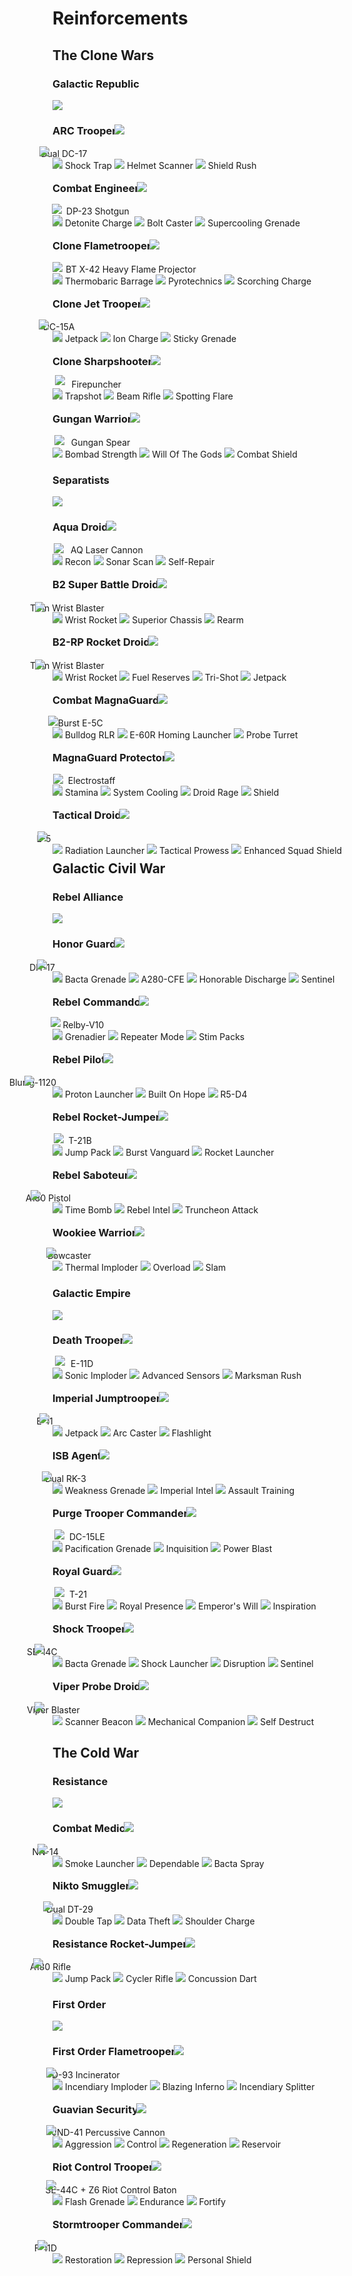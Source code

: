 # Reinforcements

## The Clone Wars

### Galactic Republic

<div class="reinforcement">
  <img class="portrait" class="no-lb" src="../../assets/portraits/reinforcements/Portrait_ARCTrooper.png">
  <div class="text">
    <h3>
      <strong>ARC Trooper</strong>
      <a class="reinforcement-class" style="margin-left: -0.4em;"  data-text="Infiltrator">
        <img class="reinforcement-type" class="no-lb" src="../../assets/abilities/reinfocements/Class_Infiltrator.svg">
      </a>
    </h3>
    <a class="reinforcement-weapon-item" style="cursor: default;">
      <img class="reinforcement-weapon" class="no-lb" style="margin-right: -1.25em; margin-left: -1.5em; transform: translateY(-1px);" src="../../assets/abilities/reinfocements/arctrooper/Weapons_ARCDC-17Dual.svg">
      <span class="ability-name">Dual DC-17</span>
    </a>
    <div>
    <a class="ability-item" data-text="Deploy a device that electrocutes enemies on detonation and pushes them away from the blast area.">
      <img class="ability" class="no-lb" src="../../assets/abilities/reinfocements/arctrooper/ARC_ShockTrap.svg">
      <span class="ability-name">Shock Trap</span>
    </a><a class="ability-item" data-text="Activate your rangefinder to scan the vicinity for enemies.">
      <img class="ability" class="no-lb" src="../../assets/abilities/reinfocements/arctrooper/ARC_Scanner.svg">
      <span class="ability-name">Helmet Scanner</span>
    </a><a class="ability-item" data-text="Boosts your sprint speed. Defeating enemies will briefly generate bonus health.">
      <img class="ability" class="no-lb" src="../../assets/abilities/reinfocements/arctrooper/ARC_ShieldRush.svg">
      <span class="ability-name">Shield Rush</span>
    </a>
    </div>
  </div>
</div>

<br style="display: block; content: ''; margin-top: -1.5em;">

<div class="reinforcement">
  <img class="portrait" class="no-lb" src="../../assets/portraits/reinforcements/Portrait_CloneEngineer.png">
  <div class="text">
    <h3>
      <strong>Combat Engineer</strong>
      <a class="reinforcement-class" style="margin-left: -0.4em;"  data-text="Enforcer">
        <img class="reinforcement-type" class="no-lb" src="../../assets/abilities/reinfocements/Class_Enforcer.svg">
      </a>
    </h3>
    <a class="reinforcement-weapon-item" style="cursor: default;">
      <img class="reinforcement-weapon" class="no-lb" style="margin-right: 0.25em; margin-left: -0.1em; transform: translateY(-1px);" src="../../assets/abilities/reinfocements/cloneengineer/Weapons_CloneEngineerDP23.svg">
      <span class="ability-name">DP-23 Shotgun</span>
    </a>
    <div>
    <a class="ability-item" data-text="A powerful manually detonated explosive device.">
      <img class="ability" class="no-lb" src="../../assets/abilities/reinfocements/cloneengineer/CloneEngineer_DetoniteCharge.svg">
      <span class="ability-name">Detonite Charge</span>
    </a><a class="ability-item" data-text="Unleash a blast of electricity, dealing immense damage to targeted enemies.">
      <img class="ability" class="no-lb" src="../../assets/abilities/reinfocements/cloneengineer/CloneEngineer_BoltCaster.svg">
      <span class="ability-name">Bolt Caster</span>
    </a><a class="ability-item" data-text="Drop a grenade that supercools the blasters of nearby allies.">
      <img class="ability" class="no-lb" src="../../assets/abilities/reinfocements/cloneengineer/CloneEngineer_CoolingGrenade.svg">
      <span class="ability-name">Supercooling Grenade</span>
    </a>
    </div>
  </div>
</div>

<br style="display: block; content: ''; margin-top: -1.5em;">

<div class="reinforcement">
  <img class="portrait" class="no-lb" src="../../assets/portraits/reinforcements/Portrait_CloneFlametrooper.png">
  <div class="text">
    <h3>
      <strong>Clone Flametrooper</strong>
      <a class="reinforcement-class" style="margin-left: -0.4em;"  data-text="Enforcer">
        <img class="reinforcement-type" class="no-lb" src="../../assets/abilities/reinfocements/Class_Enforcer.svg">
      </a>
    </h3>
    <a class="reinforcement-weapon-item" style="cursor: default;">
      <img class="reinforcement-weapon" class="no-lb" style="margin-right: 0.1em; margin-left: 0; transform: translateY(-1px);" src="../../assets/abilities/reinfocements/cloneflametrooper/Weapons_CloneFlamethrower.svg">
      <span class="ability-name">BT X-42 Heavy Flame Projector</span>
    </a>
    <div>
    <a class="ability-item" data-text="Toggle the BT X-42 into a charge-up, burst-fire explosive projectile launcher for increased range and indirect fire capabilities.">
      <img class="ability" class="no-lb" src="../../assets/abilities/reinfocements/cloneflametrooper/CloneFlametrooper_Toggle.svg">
      <span class="ability-name">Thermobaric Barrage</span>
    </a><a class="ability-item" data-text="Instantly cool the BT X-42 and recieve bonus health for the duration of the ability.">
      <img class="ability" class="no-lb" src="../../assets/abilities/reinfocements/cloneflametrooper/CloneFlametrooper_DefensiveStance.svg">
      <span class="ability-name">Pyrotechnics</span>
    </a><a class="ability-item" data-text="Lay down a trail of fire as you charge forth. Slam into the enemy while charging to knock them down.">
      <img class="ability" class="no-lb" src="../../assets/abilities/reinfocements/cloneflametrooper/CloneFlametrooper_Charge.svg">
      <span class="ability-name">Scorching Charge</span>
    </a>
    </div>
  </div>
</div>

<br style="display: block; content: ''; margin-top: -1.5em;">

<div class="reinforcement">
  <img class="portrait" class="no-lb" src="../../assets/portraits/reinforcements/Portrait_CloneJetTrooper.png">
  <div class="text">
    <h3>
      <strong>Clone Jet Trooper</strong>
      <a class="reinforcement-class" style="margin-left: -0.4em;"  data-text="Aerial">
        <img class="reinforcement-type" class="no-lb" src="../../assets/abilities/reinfocements/Class_JumpTrooper.svg">
      </a>
    </h3>
    <a class="reinforcement-weapon-item" style="cursor: default;">
      <img class="reinforcement-weapon" class="no-lb" style="margin-right: -0.9em; margin-left: -1.6em; transform: translateY(-1px);" src="../../assets/abilities/reinfocements/clonejettrooper/Weapons_CloneJetTrooperDC-15A.svg">
      <span class="ability-name">DC-15A</span>
    </a>
    <div>
    <a class="ability-item" data-text="Advanced jetpack that enables flight while spending fuel. Its hover mode is activated by aiming down sights while in the air.">
      <img class="ability" class="no-lb" src="../../assets/abilities/reinfocements/clonejettrooper/CloneJetTrooper_Jetpack.svg">
      <span class="ability-name">Jetpack</span>
    </a><a class="ability-item" data-text="Apply an Ion Charge to your regular ammunition for a short time. Highly effective against vehicles.">
      <img class="ability" class="no-lb" src="../../assets/abilities/reinfocements/clonejettrooper/CloneJetTrooper_IonCharge.svg">
      <span class="ability-name">Ion Charge</span>
    </a><a class="ability-item" data-text="Throw a thermal detonator that will stick to surfaces and explode shortly after.">
      <img class="ability" class="no-lb" src="../../assets/abilities/reinfocements/clonejettrooper/CloneJetTrooper_StickyGrenade.svg">
      <span class="ability-name">Sticky Grenade</span>
    </a>
    </div>
  </div>
</div>

<br style="display: block; content: ''; margin-top: -1.5em;">

<div class="reinforcement">
  <img class="portrait" class="no-lb" src="../../assets/portraits/reinforcements/Portrait_CloneSharpshooter.png">
  <div class="text">
    <h3>
      <strong>Clone Sharpshooter</strong>
      <a class="reinforcement-class" style="margin-left: -0.4em;"  data-text="Infiltrator">
        <img class="reinforcement-type" class="no-lb" src="../../assets/abilities/reinfocements/Class_Infiltrator.svg">
      </a>
    </h3>
    <a class="reinforcement-weapon-item" style="cursor: default;">
      <img class="reinforcement-weapon" class="no-lb" style="margin-right: 0.5em; margin-left: 0.25em; transform: translateY(-4px);" src="../../assets/abilities/reinfocements/sharpshooter/Weapons_SharpshooterFirepuncher.svg">
      <span class="ability-name">Firepuncher</span>
    </a>
    <div>
    <a class="ability-item" data-text="Throw an explosive charge that detonates only when shot. If the charge explodes while it is still in the air, its blast will be more powerful.">
      <img class="ability" class="no-lb" src="../../assets/abilities/reinfocements/sharpshooter/Sharpshooter_Trapshot.svg">
      <span class="ability-name">Trapshot</span>
    </a><a class="ability-item" data-text="Reconfigures the firepuncher to shoot a deadly beam that must be charged up before firing.">
      <img class="ability" class="no-lb" src="../../assets/abilities/reinfocements/sharpshooter/Sharpshooter_DeathRay.svg">
      <span class="ability-name">Beam Rifle</span>
    </a><a class="ability-item" data-text="Fires a flare that will ignite after a second, revealing enemies within a large vicinity to your team. Enemies hidden behind cover from the flare will not be revealed.">
      <img class="ability" class="no-lb" src="../../assets/abilities/reinfocements/sharpshooter/Sharpshooter_Flare.svg">
      <span class="ability-name">Spotting Flare</span>
    </a>
    </div>
  </div>
</div>

<br style="display: block; content: ''; margin-top: -1.5em;">

<div class="reinforcement">
  <img class="portrait" class="no-lb" src="../../assets/portraits/reinforcements/Portrait_GunganWarrior.png">
  <div class="text">
    <h3>
      <strong>Gungan Warrior</strong>
      <a class="reinforcement-class" style="margin-left: -0.4em;"  data-text="Protector">
        <img class="reinforcement-type" class="no-lb" src="../../assets/abilities/reinfocements/Class_Protector.svg">
      </a>
    </h3>
    <a class="reinforcement-weapon-item" style="cursor: default;">
      <img class="reinforcement-weapon" class="no-lb" style="margin-right: 0.5em; margin-left: 0.2em; transform: translateY(-1px);" src="../../assets/abilities/reinfocements/gunganwarrior/Weapons_GunganWarriorSpear.svg">
      <span class="ability-name">Gungan Spear</span>
    </a>
    <div>
    <a class="ability-item" data-text="The Gungan Warrior and nearby allies receive reduced explosive damage, as well as being immune to crowd control abilities, preventing them from being stunned or knocked down.">
      <img class="ability" class="no-lb" src="../../assets/abilities/reinfocements/gunganwarrior/GunganWarrior_BombadStrength.svg">
      <span class="ability-name">Bombad Strength</span>
    </a><a class="ability-item" data-text="The Gungan Warrior and nearby allies will slowly regenerate health for a short time, even when taking damage.">
      <img class="ability" class="no-lb" src="../../assets/abilities/reinfocements/gunganwarrior/GunganWarrior_Healing.svg">
      <span class="ability-name">Will Of The Gods</span>
    </a><a class="ability-item" data-text="Projects a forward energy shield to block incoming blaster fire without hindering mobility.">
      <img class="ability" class="no-lb" src="../../assets/abilities/reinfocements/gunganwarrior/GunganWarrior_CombatShield.svg">
      <span class="ability-name">Combat Shield</span>
    </a>
    </div>
  </div>
</div>

### Separatists

<div class="reinforcement">
  <img class="portrait" class="no-lb" src="../../assets/portraits/reinforcements/Portrait_AquaDroid.png">
  <div class="text">
    <h3>
      <strong>Aqua Droid</strong>
      <a class="reinforcement-class" style="margin-left: -0.4em;"  data-text="Infiltrator">
        <img class="reinforcement-type" class="no-lb" src="../../assets/abilities/reinfocements/Class_Infiltrator.svg">
      </a>
    </h3>
    <a class="reinforcement-weapon-item" style="cursor: default;">
      <img class="reinforcement-weapon" class="no-lb" style="margin-right: 0.5em; margin-left: 0.15em; transform: translateY(0px);" src="../../assets/abilities/reinfocements/aquadroid/Weapons_AQBlaster.svg">
      <span class="ability-name">AQ Laser Cannon</span>
    </a>
    <div>
    <a class="ability-item" data-text="Defeating enemies with the AQ Laser Cannon while Recon is active will reveal their nearby allies to you and your team.">
      <img class="ability" class="no-lb" src="../../assets/abilities/reinfocements/aquadroid/AQ_Recon.svg">
      <span class="ability-name">Recon</span>
    </a><a class="ability-item" data-text="Scans the vicinity to briefly reveal nearby hostiles.">
      <img class="ability" class="no-lb" src="../../assets/abilities/reinfocements/aquadroid/AQ_Scanner.svg">
      <span class="ability-name">Sonar Scan</span>
    </a><a class="ability-item" data-text="Rapidly regenerates the Aqua Droid's health.">
      <img class="ability" class="no-lb" src="../../assets/abilities/reinfocements/aquadroid/AQ_SelfRepair.svg">
      <span class="ability-name">Self-Repair</span>
    </a>
    </div>
  </div>
</div>

<br style="display: block; content: ''; margin-top: -1.5em;">

<div class="reinforcement">
  <img class="portrait" class="no-lb" src="../../assets/portraits/reinforcements/Portrait_B2.png">
  <div class="text">
    <h3>
      <strong>B2 Super Battle Droid</strong>
      <a class="reinforcement-class" style="margin-left: -0.4em;"  data-text="Enforcer">
        <img class="reinforcement-type" class="no-lb" src="../../assets/abilities/reinfocements/Class_Enforcer.svg">
      </a>
    </h3>
    <a class="reinforcement-weapon-item" style="cursor: default;">
      <img class="reinforcement-weapon" class="no-lb" style="margin-right: -2em; margin-left: -2em; transform: translateY(1px);" src="../../assets/abilities/reinfocements/b2/Weapons_B2TwinBlaster.svg">
      <span class="ability-name">Twin Wrist Blaster</span>
    </a>
    <div>
    <a class="ability-item" data-text="High velocity anti-personnel rockets that explode on impact with any object.">
      <img class="ability" class="no-lb" src="../../assets/abilities/reinfocements/b2/B2_WristRocket.svg">
      <span class="ability-name">Wrist Rocket</span>
    </a><a class="ability-item" data-text="Upgrades the B2 Super Battle Droid's armor, but negates natural health regeneration.">
      <img class="ability" class="no-lb" src="../../assets/abilities/reinfocements/b2/B2_SuperiorChassis.svg">
      <span class="ability-name">Superior Chassis</span>
    </a><a class="ability-item" data-text="Reset your ability cooldowns and blaster heat.">
      <img class="ability" class="no-lb" src="../../assets/abilities/reinfocements/b2/B2_Rearm.svg">
      <span class="ability-name">Rearm</span>
    </a>
    </div>
  </div>
</div>

<br style="display: block; content: ''; margin-top: -1.5em;">

<div class="reinforcement">
  <img class="portrait" class="no-lb" src="../../assets/portraits/reinforcements/Portrait_B2RPRocketDroid.png">
  <div class="text">
    <h3>
      <strong>B2-RP Rocket Droid</strong>
      <a class="reinforcement-class" style="margin-left: -0.4em;"  data-text="Aerial">
        <img class="reinforcement-type" class="no-lb" src="../../assets/abilities/reinfocements/Class_JumpTrooper.svg">
      </a>
    </h3>
    <a class="reinforcement-weapon-item" style="cursor: default;">
      <img class="reinforcement-weapon" class="no-lb" style="margin-right: -2em; margin-left: -2em; transform: translateY(1px);" src="../../assets/abilities/reinfocements/b2rp/Weapons_B2RPBlaster.svg">
      <span class="ability-name">Twin Wrist Blaster</span>
    </a>
    <div>
    <a class="ability-item" data-text="High velocity anti-personnel rockets that explode on impact with any object.">
      <img class="ability" class="no-lb" src="../../assets/abilities/reinfocements/b2rp/B2RP_WristRocket.svg">
      <span class="ability-name">Wrist Rocket</span>
    </a><a class="ability-item" data-text="Emergency fuel reserves prevent the jetpack from depleting fuel.">
      <img class="ability" class="no-lb" src="../../assets/abilities/reinfocements/b2rp/B2RP_FuelReserves.svg">
      <span class="ability-name">Fuel Reserves</span>
    </a><a class="ability-item" data-text="Reconfigures the wrist blaster to fire multiple blaster bolts at once in a triangular pattern.">
      <img class="ability" class="no-lb" src="../../assets/abilities/reinfocements/b2rp/B2RP_TriShot.svg">
      <span class="ability-name">Tri-Shot</span>
    </a><a class="ability-item" data-text="Advanced jetpack that enables flight while spending fuel.">
      <img class="ability" class="no-lb" src="../../assets/abilities/reinfocements/b2rp/B2RP_Jetpack.svg">
      <span class="ability-name">Jetpack</span>
    </a>
    </div>
  </div>
</div>

<br style="display: block; content: ''; margin-top: -1.5em;">

<div class="reinforcement">
  <img class="portrait" class="no-lb" src="../../assets/portraits/reinforcements/Portrait_CombatMagnaGuard.png">
  <div class="text">
    <h3>
      <strong>Combat MagnaGuard</strong>
      <a class="reinforcement-class" style="margin-left: -0.4em;"  data-text="Enforcer">
        <img class="reinforcement-type" class="no-lb" src="../../assets/abilities/reinfocements/Class_Enforcer.svg">
      </a>
    </h3>
    <a class="reinforcement-weapon-item" style="cursor: default;">
      <img class="reinforcement-weapon" class="no-lb" style="margin-right: -0.3em; margin-left: -0.5em; transform: translateY(-1px);" src="../../assets/abilities/reinfocements/combatmagnaguard/Weapons_CombatMagnaGuardE-5C.svg">
      <span class="ability-name">Burst E-5C</span>
    </a>
    <div>
    <a class="ability-item" data-text="Switches weapons to the Bulldog RLR. Packing a powerful punch, the explosive rockets are capable of dealing high damage in exchange for being limited in ammo.">
      <img class="ability" class="no-lb" src="../../assets/abilities/reinfocements/combatmagnaguard/CombatMagnaGuard_Bulldog.svg">
      <span class="ability-name">Bulldog RLR</span>
    </a><a class="ability-item" data-text="Equips the E-60R Homing Launcher. Fires an explosive missile that tracks hostiles within its targeting distance and explodes on impact with any object.">
      <img class="ability" class="no-lb" src="../../assets/abilities/reinfocements/combatmagnaguard/CombatMagnaGuard_Homing.svg">
      <span class="ability-name">E-60R Homing Launcher</span>
    </a><a class="ability-item" data-text="Deploys a DRK-1 Probe Turret. The droid patrols the surrounding area, pinging hostiles on friendly radars and firing at them with a compact blaster cannon.">
      <img class="ability" class="no-lb" src="../../assets/abilities/reinfocements/combatmagnaguard/CombatMagnaGuard_Droid.svg">
      <span class="ability-name">Probe Turret</span>
    </a>
    </div>
  </div>
</div>

<br style="display: block; content: ''; margin-top: -1.5em;">

<div class="reinforcement">
  <img class="portrait" class="no-lb" src="../../assets/portraits/reinforcements/Portrait_MagnaGuardProtector.png">
  <div class="text">
    <h3>
      <strong>MagnaGuard Protector</strong>
      <a class="reinforcement-class" style="margin-left: -0.4em;"  data-text="Protector">
        <img class="reinforcement-type" class="no-lb" src="../../assets/abilities/reinfocements/Class_Protector.svg">
      </a>
    </h3>
    <a class="reinforcement-weapon-item" style="cursor: default;">
      <img class="reinforcement-weapon" class="no-lb" style="margin-right: 0.25em; margin-left: 0.1em; transform: translateY(0px);" src="../../assets/abilities/reinfocements/magnaguardprotector/Weapons_MagnaGuardProtectorElectroStaff.svg">
      <span class="ability-name">Electrostaff</span>
    </a>
    <div>
    <a class="ability-item" data-text="Recovers stamina for melee attacks and blocking.">
      <img class="ability" class="no-lb" src="../../assets/abilities/reinfocements/magnaguardprotector/MagnaGuardProtector_Stamina.svg">
      <span class="ability-name">Stamina</span>
    </a><a class="ability-item" data-text="Applies a regen to slowly recover all lost health. However, encountering damage during the process will cancel the healing effect.">
      <img class="ability" class="no-lb" src="../../assets/abilities/reinfocements/magnaguardprotector/MagnaGuardProtector_HealthBuff.svg">
      <span class="ability-name">System Cooling</span>
    </a><a class="ability-item" data-text="Each hit with the Electropike becomes more powerful and damaging to any opponent for a brief period.">
      <img class="ability" class="no-lb" src="../../assets/abilities/reinfocements/magnaguardprotector/MagnaGuardProtector_DamageBuff.svg">
      <span class="ability-name">Droid Rage</span>
    </a><a class="ability-item" data-text="Temporarily boost the IG-100's health to a surplus. Encountering damage during the process will cancel the effect.">
      <img class="ability" class="no-lb" src="../../assets/abilities/reinfocements/magnaguardprotector/MagnaGuardProtector_ShieldBuff.svg">
      <span class="ability-name">Shield</span>
    </div>
  </div>
</div>

<br style="display: block; content: ''; margin-top: -1.5em;">

<div class="reinforcement">
  <img class="portrait" class="no-lb" src="../../assets/portraits/reinforcements/Portrait_TacticalDroid.png">
  <div class="text">
    <h3>
      <strong>Tactical Droid</strong>
      <a class="reinforcement-class" style="margin-left: -0.4em;"  data-text="Enforcer">
        <img class="reinforcement-type" class="no-lb" src="../../assets/abilities/reinfocements/Class_Enforcer.svg">
      </a>
    </h3>
    <a class="reinforcement-weapon-item" style="cursor: default;">
      <img class="reinforcement-weapon" class="no-lb" style="margin-right: -1.5em; margin-left: -1.75em; transform: translateY(-1px);" src="../../assets/abilities/reinfocements/tacticaldroid/Weapons_TacticalDroidE-5.svg">
      <span class="ability-name">E-5</span>
    </a>
    <div>
    <a class="ability-item" data-text="Fires a grenade that inflicts lingering damage to those caught in its blast radius.">
      <img class="ability" class="no-lb" src="../../assets/abilities/reinfocements/tacticaldroid/TacticalDroid_RadiationLauncher.svg">
      <span class="ability-name">Radiation Launcher</span>
    </a><a class="ability-item" data-text="Command an ally to fight harder, temporarily granting them unlimited blaster cooling and immunity to crowd control abilities.">
      <img class="ability" class="no-lb" src="../../assets/abilities/reinfocements/tacticaldroid/TacticalDroid_ChainBoost.svg">
      <span class="ability-name">Tactical Prowess</span>
    </a><a class="ability-item" data-text="Enhanced energy shield that protects users from incoming projectiles while allowing outward projectiles to pass through, but has a limited power supply that hinders its deployment time.">
      <img class="ability" class="no-lb" src="../../assets/abilities/reinfocements/tacticaldroid/TacticalDroid_BubbleShield.svg">
      <span class="ability-name">Enhanced Squad Shield</span>
    </a>
    </div>
  </div>
</div>

<br style="display: block; content: ''; margin-top: -1.5em;">

## Galactic Civil War

### Rebel Alliance

<div class="reinforcement">
  <img class="portrait" class="no-lb" src="../../assets/portraits/reinforcements/Portrait_HonorGuard.png">
  <div class="text">
    <h3>
      <strong>Honor Guard</strong>
      <a class="reinforcement-class" style="margin-left: -0.4em;"  data-text="Sentinel">
        <img class="reinforcement-type" class="no-lb" src="../../assets/abilities/reinfocements/Class_Sentinel.svg">
      </a>
    </h3>
    <a class="reinforcement-weapon-item" style="cursor: default;">
      <img class="reinforcement-weapon" class="no-lb" style="margin-right: -2.25em; margin-left: -1.8em; transform: translateY(-2px);" src="../../assets/abilities/heroes/niennunb/Weapons_NienNunbDH-17.svg">
      <span class="ability-name">DH-17</span>
    </a>
    <div>
    <a class="ability-item" data-text="Kickstarts health regeneration of every allied player within the vicinity.">
      <img class="ability" class="no-lb" src="../../assets/abilities/reinfocements/honorguard/HonorGuard_Bacta.svg">
      <span class="ability-name">Bacta Grenade</span>
    </a><a class="ability-item" data-text="Switches to a modified A280-CFE, equipped with a triple burst mode and ion shots that can more easily take down Imperial Walkers.">
      <img class="ability" class="no-lb" src="../../assets/abilities/reinfocements/honorguard/HonorGuard_A280CFE.svg">
      <span class="ability-name">A280-CFE</span>
    </a><a class="ability-item" data-text="The Honor Guard boosts his health and discharges the surrounding area, neutralising all explosive devices.">
      <img class="ability" class="no-lb" src="../../assets/abilities/reinfocements/honorguard/HonorGuard_Defuser.svg">
      <span class="ability-name">Honorable Discharge</span>
    </a><a class="ability-item" data-text="Stick close to Heroes to gain bonus health regeneration and boost the radius of Honorable Discharge.">
      <img class="ability" class="no-lb" src="../../assets/abilities/reinfocements/Class_Sentinel.svg">
      <span class="ability-name">Sentinel</span>
    </a>
    </div>
  </div>
</div>

<br style="display: block; content: ''; margin-top: -1.5em;">

<div class="reinforcement">
  <img class="portrait" class="no-lb" src="../../assets/portraits/reinforcements/Portrait_Xeno.png">
  <div class="text">
    <h3>
      <strong>Rebel Commando</strong>
      <a class="reinforcement-class" style="margin-left: -0.4em;"  data-text="Enforcer">
        <img class="reinforcement-type" class="no-lb" src="../../assets/abilities/reinfocements/Class_Enforcer.svg">
      </a>
    </h3>
    <a class="reinforcement-weapon-item" style="cursor: default;">
      <img class="reinforcement-weapon" class="no-lb" style="margin-right: 0em; margin-left: -0.25em; transform: translateY(-2px);" src="../../assets/abilities/reinfocements/rebelcommando/Weapons_RebelCommandoRelbyV10.svg">
      <span class="ability-name">Relby-V10</span>
    </a>
    <div>
    <a class="ability-item" data-text="Switches the Relby-V10 into a grenade firing mode. Limited ammo, but can be resupplied by Officers using recharge command.">
      <img class="ability" class="no-lb" src="../../assets/abilities/reinfocements/rebelcommando/RebelCommando_Barrage.svg">
      <span class="ability-name">Grenadier</span>
    </a><a class="ability-item" data-text="Switches the Relby-V10 into an automatic firing mode allowing for faster firing with less accuracy.">
      <img class="ability" class="no-lb" src="../../assets/abilities/reinfocements/rebelcommando/RebelCommando_Repeater.svg">
      <span class="ability-name">Repeater Mode</span>
    </a><a class="ability-item" data-text="Injects the Commando with stimulants that boosts movement speed and starts health regen instantly. Limited uses.">
      <img class="ability" class="no-lb" src="../../assets/abilities/reinfocements/rebelcommando/RebelCommando_StimPacks.svg">
      <span class="ability-name">Stim Packs</span>
    </a>
    </div>
  </div>
</div>

<br style="display: block; content: ''; margin-top: -1.5em;">

<div class="reinforcement">
  <img class="portrait" class="no-lb" src="../../assets/portraits/reinforcements/Portrait_RebelPilot.png">
  <div class="text">
    <h3>
      <strong>Rebel Pilot</strong>
      <a class="reinforcement-class" style="margin-left: -0.4em;"  data-text="Sentinel">
        <img class="reinforcement-type" class="no-lb" src="../../assets/abilities/reinfocements/Class_Sentinel.svg">
      </a>
    </h3>
    <a class="reinforcement-weapon-item" style="cursor: default;">
      <img class="reinforcement-weapon" class="no-lb" style="margin-right: -3.1em; margin-left: -3.25em; transform: translateY(0px);" src="../../assets/abilities/reinfocements/rebelpilot/Weapons_RebelPilotBlurrg-1120.svg">
      <span class="ability-name">Blurrg-1120</span>
    </a>
    <div>
    <a class="ability-item" data-text="With increased ammo and improved homing systems, this modified Homing Shot launches proton torpedos at enemies.">
      <img class="ability" class="no-lb" src="../../assets/abilities/reinfocements/rebelpilot/RebelPilot_ProtonLauncher.svg">
      <span class="ability-name">Proton Launcher</span>
    </a><a class="ability-item" data-text="Inspire your allies to keep the fight up by giving them unlimited cooling for a short time.">
      <img class="ability" class="no-lb" src="../../assets/abilities/reinfocements/rebelpilot/RebelPilot_BuiltOnHope.svg">
      <span class="ability-name">Built On Hope</span>
    </a><a class="ability-item" data-text="R5-D4 is no stranger to combat. This little droid is capable of blasting enemies at range and revealing targets in the nearby area.">
      <img class="ability" class="no-lb" src="../../assets/abilities/reinfocements/rebelpilot/RebelPilot_R5D4Updated.svg">
      <span class="ability-name">R5-D4</span>
    </a>
    </div>
  </div>
</div>

<br style="display: block; content: ''; margin-top: -1.5em;">

<div class="reinforcement">
  <img class="portrait" class="no-lb" src="../../assets/portraits/reinforcements/Portrait_RebelRocketJumper.png">
  <div class="text">
    <h3>
      <strong>Rebel Rocket-Jumper</strong>
      <a class="reinforcement-class" style="margin-left: -0.4em;"  data-text="Aerial">
        <img class="reinforcement-type" class="no-lb" src="../../assets/abilities/reinfocements/Class_JumpTrooper.svg">
      </a>
    </h3>
    <a class="reinforcement-weapon-item" style="cursor: default;">
      <img class="reinforcement-weapon" class="no-lb" style="margin-right: 0.25em; margin-left: 0.15em; transform: translateY(-1px);" src="../../assets/abilities/reinfocements/rebelrocketjumper/Weapons_RebelRocketJumperT-21B.svg">
      <span class="ability-name">T-21B</span>
    </a>
    <div>
    <a class="ability-item" data-text="The Jetpack's burst thrusters are used to boost the Aerial upwards. Well suited for traversing obstructions and evading danger.">
      <img class="ability" class="no-lb" src="../../assets/abilities/reinfocements/rebelrocketjumper/RebelRocketJumper_Jetpack.svg">
      <span class="ability-name">Jump Pack</span>
    </a><a class="ability-item" data-text="Modified Vanguard that fires in 2-round bursts, up to 6 shots in total.">
      <img class="ability" class="no-lb" src="../../assets/abilities/reinfocements/rebelrocketjumper/RebelRocketJumper_BurstVanguard.svg">
      <span class="ability-name">Burst Vanguard</span>
    </a><a class="ability-item" data-text="The Rocket Launcher fires an explosive projectile.">
      <img class="ability" class="no-lb" src="../../assets/abilities/reinfocements/rebelrocketjumper/RebelRocketJumper_RocketLauncher.svg">
      <span class="ability-name">Rocket Launcher</span>
    </a>
    </div>
  </div>
</div>

<br style="display: block; content: ''; margin-top: -1.5em;">

<div class="reinforcement">
  <img class="portrait" class="no-lb" src="../../assets/portraits/reinforcements/Portrait_RebelSaboteur.png">
  <div class="text">
    <h3>
      <strong>Rebel Saboteur</strong>
      <a class="reinforcement-class" style="margin-left: -0.4em;"  data-text="Infiltrator">
        <img class="reinforcement-type" class="no-lb" src="../../assets/abilities/reinfocements/Class_Infiltrator.svg">
      </a>
    </h3>
    <a class="reinforcement-weapon-item" style="cursor: default;">
      <img class="reinforcement-weapon" class="no-lb" style="margin-right: -2em; margin-left: -2.5em; transform: translateY(-2px);" src="../../assets/abilities/reinfocements/rebelsaboteur/Weapons_RebelSaboteurA180-Pistol.svg">
      <span class="ability-name">A180 Pistol</span>
    </a>
    <div>
    <a class="ability-item" data-text="Deploy a highly explosive device set yo detonate after a short time. While active, your sprint speed is also increased.">
      <img class="ability" class="no-lb" src="../../assets/abilities/reinfocements/rebelsaboteur/RebelSaboteur_TimeBomb.svg">
      <span class="ability-name">Time Bomb</span>
    </a><a class="ability-item" data-text="Rebel Intelligence reveals nearby hostiles.">
      <img class="ability" class="no-lb" src="../../assets/abilities/reinfocements/rebelsaboteur/RebelSaboteur_Scanner.svg">
      <span class="ability-name">Rebel Intel</span>
    </a><a class="ability-item" data-text="Blunt force melee strikes that can be chained into a powerful third strike, that knocks the enemy to the ground.">
      <img class="ability" class="no-lb" src="../../assets/abilities/reinfocements/rebelsaboteur/RebelSaboteur_Baton.svg">
      <span class="ability-name">Truncheon Attack</span>
    </a>
    </div>
  </div>
</div>

<br style="display: block; content: ''; margin-top: -1.5em;">

<div class="reinforcement">
  <img class="portrait" class="no-lb" src="../../assets/portraits/reinforcements/Portrait_WookieWarrior.png">
  <div class="text">
    <h3>
      <strong>Wookiee Warrior</strong>
      <a class="reinforcement-class" style="margin-left: -0.4em;"  data-text="Enforcer">
        <img class="reinforcement-type" class="no-lb" src="../../assets/abilities/reinfocements/Class_Enforcer.svg">
      </a>
    </h3>
    <a class="reinforcement-weapon-item" style="cursor: default;">
      <img class="reinforcement-weapon" class="no-lb" style="margin-right: -1.25em; margin-left: -0.75em; transform: translateY(-2px);" src="../../assets/abilities/reinfocements/wookieewarrior/Weapons_WookieeWarriorBowcaster.svg">
      <span class="ability-name">Bowcaster</span>
    </a>
    <div>
    <a class="ability-item" data-text="The Thermal Imploder's compressed heat wave creates a massive implosion, dealiong damage.">
      <img class="ability" class="no-lb" src="../../assets/abilities/reinfocements/wookieewarrior/WookieeWarrior_ThermalImploder.svg">
      <span class="ability-name">Thermal Imploder</span>
    </a><a class="ability-item" data-text="Modifies the primary fire mode and supercools the barrel to prevent heat buildup.">
      <img class="ability" class="no-lb" src="../../assets/abilities/reinfocements/wookieewarrior/WookieeWarrior_Overload.svg">
      <span class="ability-name">Overload</span>
    </a><a class="ability-item" data-text="The Wookiee Warrior smals his fists into the ground, dealing damage and knocking enemies off their feet. When successfully hitting an enemy, the warrior replenishes a portion of his base health. Sustaining damage will build the Wookiee's rage, increasing the radius of the ability.">
      <img class="ability" class="no-lb" src="../../assets/abilities/reinfocements/wookieewarrior/WookieeWarrior_Slam.svg">
      <span class="ability-name">Slam</span>
    </a>
    </div>
  </div>
</div>

### Galactic Empire

<div class="reinforcement">
  <img class="portrait" class="no-lb" src="../../assets/portraits/reinforcements/Portrait_Deathtrooper.png">
  <div class="text">
    <h3>
      <strong>Death Trooper</strong>
      <a class="reinforcement-class" style="margin-left: -0.4em;"  data-text="Enforcer">
        <img class="reinforcement-type" class="no-lb" src="../../assets/abilities/reinfocements/Class_Enforcer.svg">
      </a>
    </h3>
    <a class="reinforcement-weapon-item" style="cursor: default;">
      <img class="reinforcement-weapon" class="no-lb" style="margin-right: 0.4em; margin-left: 0.25em; transform: translateY(-2px);" src="../../assets/abilities/reinfocements/deathtrooper/Weapons_DeathTrooperE-11D.svg">
      <span class="ability-name">E-11D</span>
    </a>
    <div>
    <a class="ability-item" data-text="The Sonic Imploder uses light and sound to subdue targets, overloading enemies' senses without inflicting very much damage.">
      <img class="ability" class="no-lb" src="../../assets/abilities/reinfocements/deathtrooper/DeathTrooper_SonicImploder.svg">
      <span class="ability-name">Sonic Imploder</span>
    </a><a class="ability-item" data-text="Activates the Death Trooper's advanced helmet sensors, highlighting enemies and revealing their locations on radar.">
      <img class="ability" class="no-lb" src="../../assets/abilities/reinfocements/deathtrooper/DeathTrooper_MotionScan.svg">
      <span class="ability-name">Advanced Sensors</span>
    </a><a class="ability-item" data-text="For a limited time, equip a DLT-19D sniper rifle. Extra time is gained with kills.">
      <img class="ability" class="no-lb" src="../../assets/abilities/reinfocements/deathtrooper/DeathTrooper_MarksmanRush.svg">
      <span class="ability-name">Marksman Rush</span>
    </a>
    </div>
  </div>
</div>

<br style="display: block; content: ''; margin-top: -1.5em;">

<div class="reinforcement">
  <img class="portrait" class="no-lb" src="../../assets/portraits/reinforcements/Portrait_SkyTrooper.png">
  <div class="text">
    <h3>
      <strong>Imperial Jumptrooper</strong>
      <a class="reinforcement-class" style="margin-left: -0.4em;"  data-text="Aerial">
        <img class="reinforcement-type" class="no-lb" src="../../assets/abilities/reinfocements/Class_JumpTrooper.svg">
      </a>
    </h3>
    <a class="reinforcement-weapon-item" style="cursor: default;">
      <img class="reinforcement-weapon" class="no-lb" style="margin-right: -1.75em; margin-left: -1.5em; transform: translateY(-2px);" src="../../assets/abilities/reinfocements/imperialjumptrooper/Weapons_ImperialJumpTrooperE-11.svg">
      <span class="ability-name">E-11</span>
    </a>
    <div>
    <a class="ability-item" data-text="Advanced jetpack that enables flight while spending fuel. Its hover mode is activated by aiming down sights while in the air.">
      <img class="ability" class="no-lb" src="../../assets/abilities/reinfocements/imperialjumptrooper/ImperialJumpTrooper_Jetpack.svg">
      <span class="ability-name">Jetpack</span>
    </a><a class="ability-item" data-text="Unleashes a blast of electricity, dealing immense damage to targeted enemies.">
      <img class="ability" class="no-lb" src="../../assets/abilities/reinfocements/imperialjumptrooper/ImperialJumpTrooper_ArcCaster.svg">
      <span class="ability-name">Arc Caster</span>
    </a><a class="ability-item" data-text="Barrel mounted flashlight that reveals enemies.">
      <img class="ability" class="no-lb" src="../../assets/abilities/reinfocements/imperialjumptrooper/ImperialJumpTrooper_Flashlight.svg">
      <span class="ability-name">Flashlight</span>
    </a>
    </div>
  </div>
</div>

<br style="display: block; content: ''; margin-top: -1.5em;">

<div class="reinforcement">
  <img class="portrait" class="no-lb" src="../../assets/portraits/reinforcements/Portrait_ISB_Agent.png">
  <div class="text">
    <h3>
      <strong>ISB Agent</strong>
      <a class="reinforcement-class" style="margin-left: -0.4em;"  data-text="Infiltrator">
        <img class="reinforcement-type" class="no-lb" src="../../assets/abilities/reinfocements/Class_Infiltrator.svg">
      </a>
    </h3>
    <a class="reinforcement-weapon-item" style="cursor: default;">
      <img class="reinforcement-weapon" class="no-lb" style="margin-right: -1em; margin-left: -1.25em; transform: translateY(-1px);" src="../../assets/abilities/reinfocements/isbagent/Weapons_ISBRK-3Dual.svg">
      <span class="ability-name">Dual RK-3</span>
    </a>
    <div>
    <a class="ability-item" data-text="Throw a grenade that damages and weakens nearby enemies.">
      <img class="ability" class="no-lb" src="../../assets/abilities/reinfocements/isbagent/ISB_Grenade.svg">
      <span class="ability-name">Weakness Grenade</span>
    </a><a class="ability-item" data-text="Scan the area to reveal the 4 closest enemies. The number of enemies revealed is increased by defeating more enemies.">
      <img class="ability" class="no-lb" src="../../assets/abilities/reinfocements/isbagent/ISB_Scanner.svg">
      <span class="ability-name">Imperial Intel</span>
    </a><a class="ability-item" data-text="The ISB Agent increases her sprint speed and gains damage reduction while sprinting.">
      <img class="ability" class="no-lb" src="../../assets/abilities/reinfocements/isbagent/ISB_DefensiveRush.svg">
      <span class="ability-name">Assault Training</span>
    </a>
    </div>
  </div>
</div>

<br style="display: block; content: ''; margin-top: -1.5em;">

<div class="reinforcement">
  <img class="portrait" class="no-lb" src="../../assets/portraits/reinforcements/Portrait_PurgeTrooper.png">
  <div class="text">
    <h3>
      <strong>Purge Trooper Commander</strong>
      <a class="reinforcement-class" style="margin-left: -0.4em;"  data-text="Infiltrator">
        <img class="reinforcement-type" class="no-lb" src="../../assets/abilities/reinfocements/Class_Infiltrator.svg">
      </a>
    </h3>
    <a class="reinforcement-weapon-item" style="cursor: default;">
      <img class="reinforcement-weapon" class="no-lb" style="margin-right: 0.3em; margin-left: 0.2em; transform: translateY(-1px);" src="../../assets/abilities/reinfocements/purgetroopercommander/Weapons_PurgeTrooperCommanderDC-15LE.svg">
      <span class="ability-name">DC-15LE</span>
    </a>
    <div>
    <a class="ability-item" data-text="Shock grenade that stuns enemies in place.">
      <img class="ability" class="no-lb" src="../../assets/abilities/reinfocements/purgetroopercommander/PurgeTrooperCommander_StunGrenade.svg">
      <span class="ability-name">Pacification Grenade</span>
    </a><a class="ability-item" data-text="Scans the vicinity to reveal nearby enemies.">
      <img class="ability" class="no-lb" src="../../assets/abilities/reinfocements/purgetroopercommander/PurgeTrooperCommander_Scanner.svg">
      <span class="ability-name">Inquisition</span>
    </a><a class="ability-item" data-text="Charges up a powerful explosive shot at the cost of additional heat build-up.">
      <img class="ability" class="no-lb" src="../../assets/abilities/reinfocements/purgetroopercommander/PurgeTrooperCommander_PowerShot.svg">
      <span class="ability-name">Power Blast</span>
    </a>
    </div>
  </div>
</div>

<br style="display: block; content: ''; margin-top: -1.5em;">

<div class="reinforcement">
  <img class="portrait" class="no-lb" src="../../assets/portraits/reinforcements/Portrait_RoyalGuard.png">
  <div class="text">
    <h3>
      <strong>Royal Guard</strong>
      <a class="reinforcement-class" style="margin-left: -0.4em;"  data-text="Enforcer">
        <img class="reinforcement-type" class="no-lb" src="../../assets/abilities/reinfocements/Class_Enforcer.svg">
      </a>
    </h3>
    <a class="reinforcement-weapon-item" style="cursor: default;">
      <img class="reinforcement-weapon" class="no-lb" style="margin-right: 0.3em; margin-left: 0.2em; transform: translateY(-1px);" src="../../assets/abilities/reinfocements/royalguard/Weapons_RoyalGuardT21.svg">
      <span class="ability-name">T-21</span>
    </a>
    <div>
    <a class="ability-item" data-text="Temporarily overcharge the T-21 into a triple burst firing mode.">
      <img class="ability" class="no-lb" src="../../assets/abilities/reinfocements/royalguard/RoyalGuard_BurstMode.svg">
      <span class="ability-name">Burst Fire</span>
    </a><a class="ability-item" data-text="Those caught in the Royal Guard's gaze will recieve increased damage.">
      <img class="ability" class="no-lb" src="../../assets/abilities/reinfocements/royalguard/RoyalGuard_RoyalPresence.svg">
      <span class="ability-name">Royal Presence</span>
    </a><a class="ability-item" data-text="The Royal Guard receives a large damage reduction and bonus health, but only for a short time.">
      <img class="ability" class="no-lb" src="../../assets/abilities/reinfocements/royalguard/RoyalGuard_EmperorsWill.svg">
      <span class="ability-name">Emperor's Will</span>
    </a><a class="ability-item" data-text="When near another villain, the Royal Guard will passively gain a small health increase.">
      <img class="ability" class="no-lb" src="../../assets/abilities/reinfocements/royalguard/RoyalGuard_Inspiration.svg">
      <span class="ability-name">Inspiration</span>
    </a>
    </div>
  </div>
</div>

<br style="display: block; content: ''; margin-top: -1.5em;">

<div class="reinforcement">
  <img class="portrait" class="no-lb" src="../../assets/portraits/reinforcements/Portrait_ShockTrooper.png">
  <div class="text">
    <h3>
      <strong>Shock Trooper</strong>
      <a class="reinforcement-class" style="margin-left: -0.4em;"  data-text="Sentinel">
        <img class="reinforcement-type" class="no-lb" src="../../assets/abilities/reinfocements/Class_Sentinel.svg">
      </a>
    </h3>
    <a class="reinforcement-weapon-item" style="cursor: default;">
      <img class="reinforcement-weapon" class="no-lb" style="margin-right: -2.25em; margin-left: -2.1em; transform: translateY(-2px);" src="../../assets/abilities/reinfocements/shocktrooper/Weapons_ShockTrooper_SE-14C.svg">
      <span class="ability-name">SE-14C</span>
    </a>
    <div>
    <a class="ability-item" data-text="Kickstarts health regeneration of every allied player within its vicinity.">
      <img class="ability" class="no-lb" src="../../assets/abilities/reinfocements/shocktrooper/ShockTrooper_BactaGrenade.svg">
      <span class="ability-name">Bacta Grenade</span>
    </a><a class="ability-item" data-text="Fires canisters that administer a continuous electric shock that deals damage and greatly hinders enemies' vision.">
      <img class="ability" class="no-lb" src="../../assets/abilities/reinfocements/shocktrooper/ShockTrooper_ShockLauncher.svg">
      <span class="ability-name">Shock Launcher</span>
    </a><a class="ability-item" data-text="A modified defusion device which creates a burst of ionized energy that overheats enemy weapons, defuses explosives, and temporarily disables turrets.">
      <img class="ability" class="no-lb" src="../../assets/abilities/reinfocements/shocktrooper/ShockTrooper_Disruption.svg">
      <span class="ability-name">Disruption</span>
    </a><a class="ability-item" data-text="Stick close to Heroes to gain bonus health regeneration and an extra bonus upon activating Disruption.">
      <img class="ability" class="no-lb" src="../../assets/abilities/reinfocements/Class_Sentinel.svg">
      <span class="ability-name">Sentinel</span>
    </a>
    </div>
  </div>
</div>

<br style="display: block; content: ''; margin-top: -1.5em;">

<div class="reinforcement">
  <img class="portrait" class="no-lb" src="../../assets/portraits/reinforcements/Portrait_ViperProbe.png">
  <div class="text">
    <h3>
      <strong>Viper Probe Droid</strong>
      <a class="reinforcement-class" style="margin-left: -0.4em;"  data-text="Infiltrator">
        <img class="reinforcement-type" class="no-lb" src="../../assets/abilities/reinfocements/Class_Infiltrator.svg">
      </a>
    </h3>
    <a class="reinforcement-weapon-item" style="cursor: default;">
      <img class="reinforcement-weapon" class="no-lb" style="margin-right: -2.25em; margin-left: -2.1em; transform: translateY(-2px);" src="../../assets/abilities/reinfocements/viper/Weapons_ViperBlaster.svg">
      <span class="ability-name">Viper Blaster</span>
    </a>
    <div>
    <a class="ability-item" data-text="Deployable decoy that relays enemy locations and disrupt their scanners to display a false enemy. If deployed outdoors, it can be used to call in an orbital strike.">
      <img class="ability" class="no-lb" src="../../assets/abilities/reinfocements/viper/Viper_ScannerBeacon.svg">
      <span class="ability-name">Scanner Beacon</span>
    </a><a class="ability-item" data-text="The droid provides itself and nearby allies a cooling bonus.">
      <img class="ability" class="no-lb" src="../../assets/abilities/reinfocements/viper/Viper_Support.svg">
      <span class="ability-name">Mechanical Companion</span>
    </a><a class="ability-item" data-text="Primes the droid for self-destruct when activated. When fired, it detonates and immediately kills to droid while taking out nearby enemies.">
      <img class="ability" class="no-lb" src="../../assets/abilities/reinfocements/viper/Viper_SelfDestruct.svg">
      <span class="ability-name">Self Destruct</span>
    </a>
    </div>
  </div>
</div>

## The Cold War

### Resistance

<div class="reinforcement">
  <img class="portrait" class="no-lb" src="../../assets/portraits/reinforcements/Portrait_CombatMedic.png">
  <div class="text">
    <h3>
      <strong>Combat Medic</strong>
      <a class="reinforcement-class" style="margin-left: -0.4em;"  data-text="Enforcer">
        <img class="reinforcement-type" class="no-lb" src="../../assets/abilities/reinfocements/Class_Enforcer.svg">
      </a>
    </h3>
    <a class="reinforcement-weapon-item" style="cursor: default;">
      <img class="reinforcement-weapon" class="no-lb" style="margin-right: -2em; margin-left: -1.75em; transform: translateY(-2px);" src="../../assets/abilities/reinfocements/combatmedic/Weapons_CombatMedicNN14.svg">
      <span class="ability-name">NN-14</span>
    </a>
    <div>
    <a class="ability-item" data-text="Multi-Purpose Launcher loaded with two smoke grenades.">
      <img class="ability" class="no-lb" src="../../assets/abilities/reinfocements/combatmedic/CombatMedic_SmokeLauncher.svg">
      <span class="ability-name">Smoke Launcher</span>
    </a><a class="ability-item" data-text="Call out to an ally in need, granting them damage reduction. Improves your sprint speed while gaining a small amount of health regeneration upon taking damage.">
      <img class="ability" class="no-lb" src="../../assets/abilities/reinfocements/combatmedic/CombatMedic_Dependable.svg">
      <span class="ability-name">Dependable</span>
    </a><a class="ability-item" data-text="Pressurized bacta container that sprays allies with a healing mist.">
      <img class="ability" class="no-lb" src="../../assets/abilities/reinfocements/combatmedic/CombatMedic_BactaSpray.svg">
      <span class="ability-name">Bacta Spray</span>
    </a>
    </div>
  </div>
</div>

<br style="display: block; content: ''; margin-top: -1.5em;">

<div class="reinforcement">
  <img class="portrait" class="no-lb" src="../../assets/portraits/reinforcements/Portrait_NiktoSmuggler.png">
  <div class="text">
    <h3>
      <strong>Nikto Smuggler</strong>
      <a class="reinforcement-class" style="margin-left: -0.4em;"  data-text="Infiltrator">
        <img class="reinforcement-type" class="no-lb" src="../../assets/abilities/reinfocements/Class_Infiltrator.svg">
      </a>
    </h3>
    <a class="reinforcement-weapon-item" style="cursor: default;">
      <img class="reinforcement-weapon" class="no-lb" style="margin-right: -1em; margin-left: -1.1em; transform: translateY(-2px);" src="../../assets/abilities/reinfocements/niktosmuggler/Weapons_NiktoSmugglerDualDT29.svg">
      <span class="ability-name">Dual DT-29</span>
    </a>
    <div>
    <a class="ability-item" data-text="Fire from both DT-29s at once, trading accuracy for firepower.">
      <img class="ability" class="no-lb" src="../../assets/abilities/reinfocements/niktosmuggler/NiktoSmuggler_DualShot.svg">
      <span class="ability-name">Double Tap</span>
    </a><a class="ability-item" data-text="Scan the area to reveal the 4 closest enemies. The number of enemies you can reveal is increased by defeating enemies.">
      <img class="ability" class="no-lb" src="../../assets/abilities/reinfocements/niktosmuggler/NiktoSmuggler_Scanner.svg">
      <span class="ability-name">Data Theft</span>
    </a><a class="ability-item" data-text="Charge forward, knocking over and damaging the first enemy you hit.">
      <img class="ability" class="no-lb" src="../../assets/abilities/reinfocements/niktosmuggler/NiktoSmuggler_ShoulderCharge.svg">
      <span class="ability-name">Shoulder Charge</span>
    </a>
    </div>
  </div>
</div>

<br style="display: block; content: ''; margin-top: -1.5em;">

<div class="reinforcement">
  <img class="portrait" class="no-lb" src="../../assets/portraits/reinforcements/Portrait_ResistanceJumpTrooper.png">
  <div class="text">
    <h3>
      <strong>Resistance Rocket-Jumper</strong>
      <a class="reinforcement-class" style="margin-left: -0.4em;"  data-text="Aerial">
        <img class="reinforcement-type" class="no-lb" src="../../assets/abilities/reinfocements/Class_JumpTrooper.svg">
      </a>
    </h3>
    <a class="reinforcement-weapon-item" style="cursor: default;">
      <img class="reinforcement-weapon" class="no-lb" style="margin-right: -1.75em; margin-left: -2.25em; transform: translateY(-3px);" src="../../assets/abilities/reinfocements/resistancerocketjumper/Weapons_ResistanceRocketJumperA180-Rifle.svg">
      <span class="ability-name">A180 Rifle</span>
    </a>
    <div>
    <a class="ability-item" data-text="The Jetpack's burst thrusters are used to boost the Aerial upwards. Well suited for traversing obstructions and evading danger.">
      <img class="ability" class="no-lb" src="../../assets/abilities/reinfocements/resistancerocketjumper/ResistanceRocketJumper_Jetpack.svg">
      <span class="ability-name">Jump Pack</span>
    </a><a class="ability-item" data-text="Designed to fire solid projectiles, this crude but reliable rifle is excellent at hitting targets at extreme ranges.">
      <img class="ability" class="no-lb" src="../../assets/abilities/reinfocements/resistancerocketjumper/ResistanceRocketJumper_CyclerRifle.svg">
      <span class="ability-name">Cycler Rifle</span>
    </a><a class="ability-item" data-text="Fires a concussion projectile that knocks down enemies.">
      <img class="ability" class="no-lb" src="../../assets/abilities/reinfocements/resistancerocketjumper/ResistanceRocketJumper_ConcussionDart.svg">
      <span class="ability-name">Concussion Dart</span>
    </a>
    </div>
  </div>
</div>

### First Order

<div class="reinforcement">
  <img class="portrait" class="no-lb" src="../../assets/portraits/reinforcements/Portrait_FlameTrooper.png">
  <div class="text">
    <h3>
      <strong>First Order Flametrooper</strong>
      <a class="reinforcement-class" style="margin-left: -0.4em;"  data-text="Enforcer">
        <img class="reinforcement-type" class="no-lb" src="../../assets/abilities/reinfocements/Class_Enforcer.svg">
      </a>
    </h3>
    <a class="reinforcement-weapon-item" style="cursor: default;">
      <img class="reinforcement-weapon" class="no-lb" style="margin-right: -0.75em; margin-left: -0.75em; transform: translateY(-1px);" src="../../assets/abilities/reinfocements/flametrooper/Weapons_FlametrooperD-93Incinerator.svg">
      <span class="ability-name">D-93 Incinerator</span>
    </a>
    <div>
    <a class="ability-item" data-text="Burns nearby enemies and splits into smaller fires on explosion.">
      <img class="ability" class="no-lb" src="../../assets/abilities/reinfocements/flametrooper/Flametrooper_IncendiaryGrenade.svg">
      <span class="ability-name">Incendiary Imploder</span>
    </a><a class="ability-item" data-text="Reconfigures the D-93 to spew lingering flames that stick to surfaces.">
      <img class="ability" class="no-lb" src="../../assets/abilities/reinfocements/flametrooper/Flametrooper_Berserker.svg">
      <span class="ability-name">Blazing Inferno</span>
    </a><a class="ability-item" data-text="When retriggered, splits into multiple smaller incendiary grenades that deal a small amount of damage to enemies passing through.">
      <img class="ability" class="no-lb" src="../../assets/abilities/reinfocements/flametrooper/Flametrooper_SplitterFire.svg">
      <span class="ability-name">Incendiary Splitter</span>
    </a>
    </div>
  </div>
</div>

<br style="display: block; content: ''; margin-top: -1.5em;">

<div class="reinforcement">
  <img class="portrait" class="no-lb" src="../../assets/portraits/reinforcements/Portrait_GuavianSecurity.png">
  <div class="text">
    <h3>
      <strong>Guavian Security</strong>
      <a class="reinforcement-class" style="margin-left: -0.4em;"  data-text="Enforcer">
        <img class="reinforcement-type" class="no-lb" src="../../assets/abilities/reinfocements/Class_Enforcer.svg">
      </a>
    </h3>
    <a class="reinforcement-weapon-item" style="cursor: default;">
      <img class="reinforcement-weapon" class="no-lb" style="margin-right: -0.75em; margin-left: -0.75em; transform: translateY(-1px);" src="../../assets/abilities/reinfocements/guaviansecurity/Weapons_GuavianSecurityPercussiveCannon.svg">
      <span class="ability-name">JND-41 Percussive Cannon</span>
    </a>
    <div>
    <a class="ability-item" data-text="Emphasizes aggressive behavior by increasing the damage and speed of melee attacks. Retrigger to deactivate ability.">
      <img class="ability" class="no-lb" src="../../assets/abilities/reinfocements/guaviansecurity/GuavianSecurity_Aggression.svg">
      <span class="ability-name">Aggression</span>
    </a><a class="ability-item" data-text="Greatly enhances control over the JND-41, reducing recoil and negating the movement penalty while aiming. Retrigger to deactivate ability.">
      <img class="ability" class="no-lb" src="../../assets/abilities/reinfocements/guaviansecurity/GuavianSecurity_Stability.svg">
      <span class="ability-name">Control</span>
    </a><a class="ability-item" data-text="Passively regenerates a small amount of health while active. Retrigger to deactivate ability.">
      <img class="ability" class="no-lb" src="../../assets/abilities/reinfocements/guaviansecurity/GuavianSecurity_Healing.svg">
      <span class="ability-name">Regeneration</span>
    </a><a class="ability-item" data-text="Cybernetic reservoir containing a serum that enhances the Guavian Security's attributes. Using abilities will drain this reservoir, which will need to fully replenish itself before it can be used again.">
      <img class="ability" class="no-lb" src="../../assets/abilities/reinfocements/guaviansecurity/GuavianSecurity_Supply.svg">
      <span class="ability-name">Reservoir</span>
    </a>
    </div>
  </div>
</div>

<br style="display: block; content: ''; margin-top: -1.5em;">

<div class="reinforcement">
  <img class="portrait" class="no-lb" src="../../assets/portraits/reinforcements/Portrait_RiotTrooper.png">
  <div class="text">
    <h3>
      <strong>Riot Control Trooper</strong>
      <a class="reinforcement-class" style="margin-left: -0.4em;"  data-text="Enforcer">
        <img class="reinforcement-type" class="no-lb" src="../../assets/abilities/reinfocements/Class_Enforcer.svg">
      </a>
    </h3>
    <a class="reinforcement-weapon-item" style="cursor: default;">
      <img class="reinforcement-weapon" class="no-lb" style="margin-right: -1.5em; margin-left: -0.75em; transform: translateY(-5px);" src="../../assets/abilities/reinfocements/riotcontrol/Weapons_RiotControlSE-44C_and_Z6RiotControlBaton.svg">
      <span class="ability-name">SE-44C + Z6 Riot Control Baton</span>
    </a>
    <div>
    <a class="ability-item" data-text="Non-lethal grenade that drastically blinds enemies for a short duration.">
      <img class="ability" class="no-lb" src="../../assets/abilities/reinfocements/riotcontrol/RiotControl_Grenade.svg">
      <span class="ability-name">Flash Grenade</span>
    </a><a class="ability-item" data-text="While active, your sprint speed is increased and attacks with the Z6 baton have significantly reduced stamina cost.">
      <img class="ability" class="no-lb" src="../../assets/abilities/reinfocements/riotcontrol/RiotControl_Stamina.svg">
      <span class="ability-name">Endurance</span>
    </a><a class="ability-item" data-text="Temporarily boosts the Enforcer's health.">
      <img class="ability" class="no-lb" src="../../assets/abilities/reinfocements/riotcontrol/RiotControl_Fortify.svg">
      <span class="ability-name">Fortify</span>
    </a>
    </div>
  </div>
</div>

<br style="display: block; content: ''; margin-top: -1.5em;">

<div class="reinforcement">
  <img class="portrait" class="no-lb" src="../../assets/portraits/reinforcements/Portrait_FirstOrderCommander.png">
  <div class="text">
    <h3>
      <strong>Stormtrooper Commander</strong>
      <a class="reinforcement-class" style="margin-left: -0.4em;"  data-text="Enforcer">
        <img class="reinforcement-type" class="no-lb" src="../../assets/abilities/reinfocements/Class_Enforcer.svg">
      </a>
    </h3>
    <a class="reinforcement-weapon-item" style="cursor: default;">
      <img class="reinforcement-weapon" class="no-lb" style="margin-right: -1.75em; margin-left: -1.75em; transform: translateY(-2px);" src="../../assets/abilities/reinfocements/stormtroopercommander/Weapons_StormtrooperCommanderF-11D.svg">
      <span class="ability-name">F-11D</span>
    </a>
    <div>
    <a class="ability-item" data-text="Grants a healing boost to a targeted ally.">
      <img class="ability" class="no-lb" src="../../assets/abilities/reinfocements/stormtroopercommander/StormtrooperCommander_Healing.svg">
      <span class="ability-name">Restoration</span>
    </a><a class="ability-item" data-text="Activates an aura that increases damage takes for nearby enemies.">
      <img class="ability" class="no-lb" src="../../assets/abilities/reinfocements/stormtroopercommander/StormtrooperCommander_WeaknessAura.svg">
      <span class="ability-name">Repression</span>
    </a><a class="ability-item" data-text="Spherical barrier that provides protection from incoming blaster fire.">
      <img class="ability" class="no-lb" src="../../assets/abilities/reinfocements/stormtroopercommander/StormtrooperCommander_PersonalShield.svg">
      <span class="ability-name">Personal Shield</span>
    </a>
    </div>
  </div>
</div>
